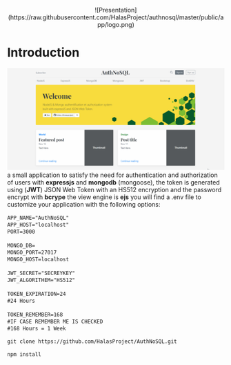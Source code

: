 <p align="center">
![Presentation](https://raw.githubusercontent.com/HalasProject/authnosql/master/public/app/logo.png)
</p>

# Introduction
![Presentation](https://raw.githubusercontent.com/HalasProject/authnosql/master/public/app/Authnosql.gif)
a small application to satisfy the need for authentication and authorization of users with **expressjs** and **mongodb** (mongoose), the token is generated using (**JWT**) JSON Web Token with an HS512 encryption and the password encrypt with **bcrype** the view engine is **ejs** you will find  a .env file to customize your application with the following options:

```
APP_NAME="AuthNoSQL"
APP_HOST="localhost"
PORT=3000

MONGO_DB=
MONGO_PORT=27017
MONGO_HOST=localhost

JWT_SECRET="SECREYKEY"
JWT_ALGORITHEM="HS512"

TOKEN_EXPIRATION=24
#24 Hours

TOKEN_REMEMBER=168
#IF CASE REMEMBER ME IS CHECKED
#168 Hours = 1 Week
```

```
git clone https://github.com/HalasProject/AuthNoSQL.git
```

```
npm install
```